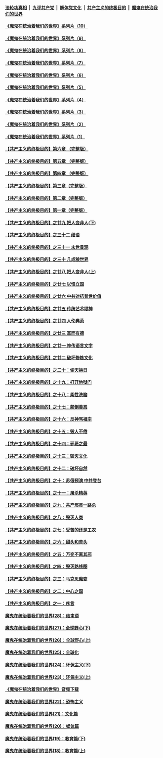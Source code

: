 ####  [法轮功真相](../../../../basic/blob/master/README.md?t=08031202) &nbsp;|&nbsp; [九评共产党](../../../../9ping.md/blob/master/README.md?t=08031202) &nbsp;|&nbsp; [解体党文化](../../../../jtdwh.md/blob/master/README.md?t=08031202)  &nbsp;|&nbsp; [共产主义的终极目的](../../../../gczydzjmd.md/blob/master/README.md?t=08031202) &nbsp;|&nbsp; [魔鬼在统治我们的世界](../../../../mgztzwmdsj.md/blob/master/README.md?t=08031202) 

#### [《魔鬼在统治着我们的世界》系列片（10）](../pages/nsc422/n12292670.md?t=08031202) 

#### [《魔鬼在统治着我们的世界》系列片（9）](../pages/nsc422/n12290859.md?t=08031202) 

#### [《魔鬼在统治着我们的世界》系列片（8）](../pages/nsc422/n12287445.md?t=08031202) 

#### [《魔鬼在统治着我们的世界》系列片（7）](../pages/nsc422/n12283425.md?t=08031202) 

#### [《魔鬼在统治着我们的世界》系列片（6）](../pages/nsc422/n12282314.md?t=08031202) 

#### [《魔鬼在统治着我们的世界》系列片（5）](../pages/nsc422/n12281419.md?t=08031202) 

#### [《魔鬼在统治着我们的世界》系列片（4）](../pages/nsc422/n12274024.md?t=08031202) 

#### [《魔鬼在统治着我们的世界》系列片（3）](../pages/nsc422/n12271322.md?t=08031202) 

#### [《魔鬼在统治着我们的世界》系列片（2）](../pages/nsc422/n12269049.md?t=08031202) 

#### [《魔鬼在统治着我们的世界》系列片（1）](../pages/nsc422/n12267575.md?t=08031202) 

#### [【共产主义的终极目的】第六章 （完整版）](../pages/nsc422/n11428913.md?t=08031202) 

#### [【共产主义的终极目的】第五章 （完整版）](../pages/nsc422/n11428912.md?t=08031202) 

#### [【共产主义的终极目的】第四章 （完整版）](../pages/nsc422/n11428907.md?t=08031202) 

#### [【共产主义的终极目的】第三章（完整版）](../pages/nsc422/n11428848.md?t=08031202) 

#### [【共产主义的终极目的】第二章（完整版）](../pages/nsc422/n11428831.md?t=08031202) 

#### [【共产主义的终极目的】第一章（完整版）](../pages/nsc422/n11417651.md?t=08031202) 

#### [【共产主义的终极目的】之廿九 把人变非人(下)](../pages/nsc422/n11344140.md?t=08031202) 

#### [【共产主义的终极目的】之三十二 结语](../pages/nsc422/n11360535.md?t=08031202) 

#### [【共产主义的终极目的】之三十一 末世景观](../pages/nsc422/n11351129.md?t=08031202) 

#### [【共产主义的终极目的】之三十 几成狼世界](../pages/nsc422/n11348280.md?t=08031202) 

#### [【共产主义的终极目的】之廿八 把人变非人(上)](../pages/nsc422/n11340492.md?t=08031202) 

#### [【共产主义的终极目的】之廿七 以恨立国](../pages/nsc422/n11336944.md?t=08031202) 

#### [【共产主义的终极目的】之廿六 中共对抗普世价值](../pages/nsc422/n11324785.md?t=08031202) 

#### [【共产主义的终极目的】之廿五 传统艺术颂神](../pages/nsc422/n11296396.md?t=08031202) 

#### [【共产主义的终极目的】之廿四 人伦典范](../pages/nsc422/n11296397.md?t=08031202) 

#### [【共产主义的终极目的】之廿三 富而有德](../pages/nsc422/n11283598.md?t=08031202) 

#### [【共产主义的终极目的】之廿一 神传语言文字](../pages/nsc422/n11263265.md?t=08031202) 

#### [【共产主义的终极目的】之廿二 破坏修炼文化](../pages/nsc422/n11245728.md?t=08031202) 

#### [【共产主义的终极目的】之二十：偷天换日](../pages/nsc422/n11238846.md?t=08031202) 

#### [【共产主义的终极目的】之十九：打开地狱门](../pages/nsc422/n11206376.md?t=08031202) 

#### [【共产主义的终极目的】之十八：柔性洗脑](../pages/nsc422/n11199994.md?t=08031202) 

#### [【共产主义的终极目的】之十七：颠倒善恶](../pages/nsc422/n11179782.md?t=08031202) 

#### [【共产主义的终极目的】之十六：反神骂祖宗](../pages/nsc422/n11166798.md?t=08031202) 

#### [【共产主义的终极目的】之十五：毁人不倦](../pages/nsc422/n11166792.md?t=08031202) 

#### [【共产主义的终极目的】之十四：邪恶之最](../pages/nsc422/n11150249.md?t=08031202) 

#### [【共产主义的终极目的】之十三：毁灭文化](../pages/nsc422/n11135227.md?t=08031202) 

#### [【共产主义的终极目的】之十二：破坏自然](../pages/nsc422/n11135214.md?t=08031202) 

#### [【共产主义的终极目的】之十：苏俄预演 中共登台](../pages/nsc422/n11118424.md?t=08031202) 

#### [【共产主义的终极目的】之十一：屠杀精英](../pages/nsc422/n11118442.md?t=08031202) 

#### [【共产主义的终极目的】之九：共产邪灵一路杀](../pages/nsc422/n11114139.md?t=08031202) 

#### [【共产主义的终极目的】之八：毁灭人类](../pages/nsc422/n11108503.md?t=08031202) 

#### [【共产主义的终极目的】之七：受苦的还是工农](../pages/nsc422/n11101809.md?t=08031202) 

#### [【共产主义的终极目的】之六：甜头和苦头](../pages/nsc422/n11096971.md?t=08031202) 

#### [【共产主义的终极目的】之五：万变不离其邪](../pages/nsc422/n11091285.md?t=08031202) 

#### [【共产主义的终极目的】之四：毁灭路线图](../pages/nsc422/n11086284.md?t=08031202) 

#### [【共产主义的终极目的】之三：马克思魔变](../pages/nsc422/n11061941.md?t=08031202) 

#### [【共产主义的终极目的】之二：中心之国](../pages/nsc422/n11047728.md?t=08031202) 

#### [【共产主义的终极目的】之一：序言](../pages/nsc422/n11086077.md?t=08031202) 

#### [魔鬼在统治着我们的世界(28)：结束语](../pages/nsc422/n10936246.md?t=08031202) 

#### [魔鬼在统治着我们的世界(27)：全球野心(下)](../pages/nsc422/n10928319.md?t=08031202) 

#### [魔鬼在统治着我们的世界(26)：全球野心(上)](../pages/nsc422/n10900318.md?t=08031202) 

#### [魔鬼在统治着我们的世界(25)：全球化](../pages/nsc422/n10788205.md?t=08031202) 

#### [魔鬼在统治着我们的世界(24)：环保主义(下)](../pages/nsc422/n10695307.md?t=08031202) 

#### [魔鬼在统治着我们的世界(23)：环保主义(上)](../pages/nsc422/n10688613.md?t=08031202) 

#### [《魔鬼在统治着我们的世界》音频下载](../pages/nsc422/n10635553.md?t=08031202) 

#### [魔鬼在统治着我们的世界(22)：恐怖主义](../pages/nsc422/n10614727.md?t=08031202) 

#### [魔鬼在统治着我们的世界(21)：文化篇](../pages/nsc422/n10597706.md?t=08031202) 

#### [魔鬼在统治着我们的世界(20)：媒体篇](../pages/nsc422/n10586579.md?t=08031202) 

#### [魔鬼在统治着我们的世界(19)：教育篇(下)](../pages/nsc422/n10564808.md?t=08031202) 

#### [魔鬼在统治着我们的世界(18)：教育篇(上)](../pages/nsc422/n10526970.md?t=08031202) 

